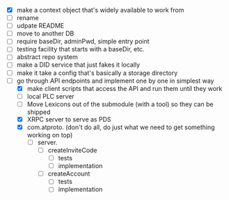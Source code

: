 
- [x] make a context object that's widely available to work from
- [ ] rename
- [ ] udpate README
- [ ] move to another DB
- [ ] require baseDir, adminPwd, simple entry point
- [ ] testing facility that starts with a baseDir, etc.
- [ ] abstract repo system
- [ ] make a DID service that just fakes it locally
- [ ] make it take a config that's basically a storage directory
- [ ] go through API endpoints and implement one by one in simplest way
  - [x] make client scripts that access the API and run them until they work
  - [ ] local PLC server
  - [ ] Move Lexicons out of the submodule (with a tool) so they can be shipped
  - [x] XRPC server to serve as PDS
  - [x] com.atproto. (don't do all, do just what we need to get something working on top)
    - [ ] server.
      - [ ] createInviteCode
        - [ ] tests
        - [ ] implementation
      - [ ] createAccount
        - [ ] tests
        - [ ] implementation
